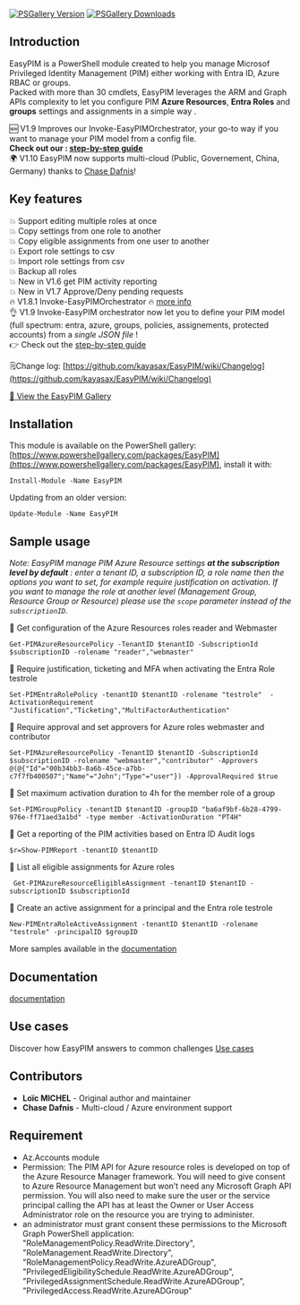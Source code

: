 [![PSGallery Version](https://img.shields.io/powershellgallery/v/easypim.svg?style=flat&logo=powershell&label=PSGallery%20Version)](https://www.powershellgallery.com/packages/easypim) [![PSGallery Downloads](https://img.shields.io/powershellgallery/dt/easypim.svg?style=flat&logo=powershell&label=PSGallery%20Downloads)](https://www.powershellgallery.com/packages/easypim)

## Introduction

EasyPIM is a PowerShell module created to help you manage Microsof Privileged Identity Management (PIM) either working with Entra ID, Azure RBAC or groups.  
Packed with more than 30 cmdlets, EasyPIM leverages the ARM and Graph APIs complexity to let you configure PIM **Azure Resources**, **Entra Roles** and **groups** settings and assignments in a simple way .  

🆕 V1.9 Improves our Invoke-EasyPIMOrchestrator, your go-to way if you want to manage your PIM model from a config file.  
**Check out our :  [step-by-step guide](https://github.com/kayasax/EasyPIM/wiki/Invoke%E2%80%90EasyPIMOrchestrator-step%E2%80%90by%E2%80%90step-guide)**  
🌍 V1.10 EasyPIM now supports multi-cloud (Public, Governement, China, Germany) thanks to [Chase Dafnis](https://github.com/CHDAFNI-MSFT)! 

## Key features
:boom: Support editing multiple roles at once  
:boom: Copy settings from one role to another  
:boom: Copy eligible assignments from one user to another  
:boom: Export role settings to csv  
:boom: Import role settings from csv  
:boom: Backup all roles  
:boom: New in V1.6 get PIM activity reporting  
:boom: New in V1.7 Approve/Deny pending requests  
:fire: V1.8.1 Invoke-EasyPIMOrchestrator :fire: [more info](https://github.com/kayasax/EasyPIM/wiki/Invoke%E2%80%90EasyPIMOrchestrator)  
👌 V1.9 Invoke-EasyPIM orchestrator now let you to define your PIM model (full spectrum: entra, azure, groups, policies, assignements, protected accounts) from a *single JSON file* !  
👉 Check out the [step-by-step guide](https://github.com/kayasax/EasyPIM/wiki/Invoke%E2%80%90EasyPIMOrchestrator-step%E2%80%90by%E2%80%90step-guide)

🗒️Change log: [https://github.com/kayasax/EasyPIM/wiki/Changelog](https://github.com/kayasax/EasyPIM/wiki/Changelog)

[📸 View the EasyPIM Gallery](Gallery.html)

## Installation
This module is available on the PowerShell gallery: [https://www.powershellgallery.com/packages/EasyPIM](https://www.powershellgallery.com/packages/EasyPIM), install it with:
```pwsh
Install-Module -Name EasyPIM
```
Updating from an older version:
```pwsh
Update-Module -Name EasyPIM
```

## Sample usage

*Note: EasyPIM manage PIM Azure Resource settings **at the subscription level by default** : enter a tenant ID, a subscription ID, a role name
then the options you want to set, for example require justification on activation.
If you want to manage the role at another level (Management Group, Resource Group or Resource) please use the `scope` parameter instead of the `subscriptionID`.*


:large_blue_diamond: Get configuration of the Azure Resources roles reader and Webmaster
 ```pwsh
 Get-PIMAzureResourcePolicy -TenantID $tenantID -SubscriptionId $subscriptionID -rolename "reader","webmaster"
 ```

:large_blue_diamond: Require justification, ticketing and MFA when activating the Entra Role testrole
 ```pwsh
 Set-PIMEntraRolePolicy -tenantID $tenantID -rolename "testrole"  -ActivationRequirement "Justification","Ticketing","MultiFactorAuthentication"
 ```

:large_blue_diamond: Require approval and set approvers for Azure roles webmaster and contributor
```pwsh
Set-PIMAzureResourcePolicy -TenantID $tenantID -SubscriptionId $subscriptionID -rolename "webmaster","contributor" -Approvers  @(@{"Id"="00b34bb3-8a6b-45ce-a7bb-c7f7fb400507";"Name"="John";"Type"="user"}) -ApprovalRequired $true
```

:large_blue_diamond: Set maximum activation duration to 4h for the member role of a group
```pwsh
Set-PIMGroupPolicy -tenantID $tenantID -groupID "ba6af9bf-6b28-4799-976e-ff71aed3a1bd" -type member -ActivationDuration "PT4H"
```

:large_blue_diamond: Get a reporting of the PIM activities based on Entra ID Audit logs
```pwsh
$r=Show-PIMReport -tenantID $tenantID
```

:large_blue_diamond: List all eligible assignments for Azure roles
```pwsh
 Get-PIMAzureResourceEligibleAssignment -tenantID $tenantID -subscriptionID $subscriptionId
```

:large_blue_diamond: Create an active assignment for a principal and the Entra role testrole
```pwsh
New-PIMEntraRoleActiveAssignment -tenantID $tenantID -rolename "testrole" -principalID $groupID
```

More samples available in the [documentation](https://github.com/kayasax/EasyPIM/wiki/Documentation)

## Documentation
[documentation](https://github.com/kayasax/EasyPIM/wiki/Documentation)

## Use cases
Discover how EasyPIM answers to common challenges [Use cases](https://github.com/kayasax/EasyPIM/wiki/Use-Cases)

## Contributors
- **Loïc MICHEL** - Original author and maintainer
- **Chase Dafnis** - Multi-cloud / Azure environment support

## Requirement
* Az.Accounts module
* Permission:
The PIM API for Azure resource roles is developed on top of the Azure Resource Manager framework. You will need to give consent to Azure Resource Management but won’t need any Microsoft Graph API permission. You will also need to make sure the user or the service principal calling the API has at least the Owner or User Access Administrator role on the resource you are trying to administer.
* an administrator must grant consent these permissions to the Microsoft Graph PowerShell application:
"RoleManagementPolicy.ReadWrite.Directory",
                "RoleManagement.ReadWrite.Directory",
                "RoleManagementPolicy.ReadWrite.AzureADGroup",
                "PrivilegedEligibilitySchedule.ReadWrite.AzureADGroup",
                "PrivilegedAssignmentSchedule.ReadWrite.AzureADGroup",
                "PrivilegedAccess.ReadWrite.AzureADGroup"



